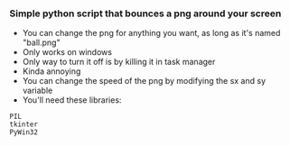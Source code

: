 ### Simple python script that bounces a png around your screen
- You can change the png for anything you want, as long as it's named "ball.png"
- Only works on windows
- Only way to turn it off is by killing it in task manager
- Kinda annoying
- You can change the speed of the png by modifying the sx and sy variable
- You'll need these libraries:
```
PIL
tkinter
PyWin32
```
